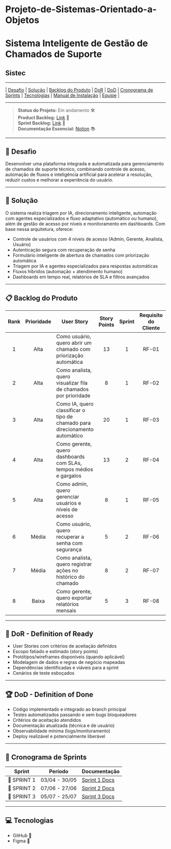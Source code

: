 # Projeto-de-Sistemas-Orientado-a-Objetos

# Sistema Inteligente de Gestão de Chamados de Suporte

## Sistec

---

| [Desafio](#desafio) | [Solução](#solucao) | [Backlog do Produto](#backlog) | [DoR](#dor) | [DoD](#dod) | [Cronograma de Sprints](#sprint) | [Tecnologias](#tecnologias) | [Manual de Instalação](#manual) | [Equipe](#equipe) |

---

> **Status do Projeto:** Em andamento 🛠️  
> **Product Backlog:** [Link](https://tar-stay-ec9.notion.site/Product-Backlog-1c25872c0a9281afa45cee6072936a2c?pvs=4) 📄  
> **Sprint Backlog:** [Link](https://github.com/T4lesbyte/Sistec/blob/main/Sprint-Backlog.md) 📄  
> **Documentação Essencial:** [Notion](https://tar-stay-ec9.notion.site/Ciclo-de-Vida-de-um-Chamado-1c25872c0a9281bcb642ee620d554c95?pvs=) 📚

---

## 🏅 Desafio <a id="desafio"></a>

Desenvolver uma plataforma integrada e automatizada para gerenciamento de chamados de suporte técnico, combinando controle de acesso, automação de fluxos e inteligência artificial para acelerar a resolução, reduzir custos e melhorar a experiência do usuário.

---

## 🏅 Solução <a id="solucao"></a>

O sistema realiza triagem por IA, direcionamento inteligente, automação com agentes especializados e fluxo adaptativo (automático ou humano), além de gestão de acesso por níveis e monitoramento em dashboards. Com base nessa arquitetura, oferece:

- Controle de usuários com 4 níveis de acesso (Admin, Gerente, Analista, Usuário)
- Autenticação segura com recuperação de senha
- Formulário inteligente de abertura de chamados com priorização automática
- Triagem por IA e agentes especializados para respostas automáticas
- Fluxos híbridos (automação + atendimento humano)
- Dashboards em tempo real, relatórios de SLA e filtros avançados

---

## 📋 Backlog do Produto <a id="backlog"></a>

| Rank | Prioridade | User Story                                                                                                 | Story Points | Sprint | Requisito do Cliente | Status |
| :--: | :--------: | ---------------------------------------------------------------------------------------------------------- | :----------: | :----: | :------------------: | :----: |
|  1   |    Alta    | Como usuário, quero abrir um chamado com priorização automática                                            |      13      |   1    |        RF-01         |   🔄   |
|  2   |    Alta    | Como analista, quero visualizar fila de chamados por prioridade                                            |      8       |   1    |        RF-02         |   🔄   |
|  3   |    Alta    | Como IA, quero classificar o tipo de chamado para direcionamento automático                               |      20      |   1    |        RF-03         |   🔄   |
|  4   |    Alta    | Como gerente, quero dashboards com SLAs, tempos médios e gargalos                                         |      13      |   2    |        RF-04         |   ⏳   |
|  5   |    Alta    | Como admin, quero gerenciar usuários e níveis de acesso                                                   |      8       |   1    |        RF-05         |   🔄   |
|  6   |   Média    | Como usuário, quero recuperar a senha com segurança                                                        |      5       |   2    |        RF-06         |   ⏳   |
|  7   |   Média    | Como analista, quero registrar ações no histórico do chamado                                               |      8       |   2    |        RF-07         |   ⏳   |
|  8   |   Baixa    | Como gerente, quero exportar relatórios mensais                                                            |      5       |   3    |        RF-08         |   ⏳   |

---

## 🏃 DoR - Definition of Ready <a id="dor"></a>

- User Stories com critérios de aceitação definidos  
- Escopo fatiado e estimado (story points)  
- Protótipos/wireframes disponíveis (quando aplicável)  
- Modelagem de dados e regras de negócio mapeadas  
- Dependências identificadas e viáveis para a sprint  
- Cenários de teste esboçados

---

## 🏆 DoD - Definition of Done <a id="dod"></a>

- Código implementado e integrado ao branch principal  
- Testes automatizados passando e sem bugs bloqueadores  
- Critérios de aceitação atendidos  
- Documentação atualizada (técnica e de usuário)  
- Observabilidade mínima (logs/monitoramento)  
- Deploy realizável e potencialmente liberável

---

## 📅 Cronograma de Sprints <a id="sprint"></a>

| Sprint      | Período       | Documentação                                               |
| ----------- | :-----------: | ---------------------------------------------------------- |
| 🔖 SPRINT 1 | 03/04 - 30/05 | [Sprint 1 Docs](./docs/processo/sprints/sprint-1/README.md) |
| 🔖 SPRINT 2 | 07/06 - 27/06 | [Sprint 2 Docs](./docs/processo/sprints/sprint-2/README.md) |
| 🔖 SPRINT 3 | 05/07 - 25/07 | [Sprint 3 Docs](./docs/processo/sprints/sprint-3/README.md) |

---

## 💻 Tecnologias <a id="tecnologias"></a>
 
- GitHub 🖤  
- Figma 🎨  
